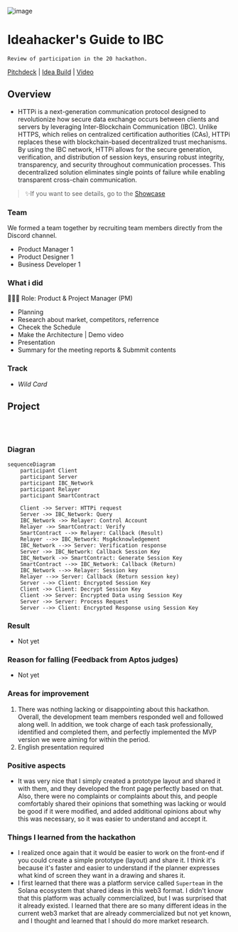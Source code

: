 ![image](https://github.com/user-attachments/assets/46c9e114-27e9-41e7-94fa-9ab9eb07144e)

# Ideahacker's Guide to IBC
`Review of participation in the 20 hackathon.`

[Pitchdeck](https://www.figma.com/slides/z4Q9VwVO7cOML23Vl3MzvG/IBC-Ideathon?node-id=1-571&t=Eg1IgkbV4Ot937qO-1) | [Idea Build](https://ipfs.filebase.io/ipfs/QmVC9XGvYyzecpW4vWCLfRt8tXY8UuR9yiFzDaUHvrjdnA) | [Video](https://youtu.be/LCUlg14N3KM)

## Overview
- HTTPi is a next-generation communication protocol designed to revolutionize how secure data exchange occurs between clients and servers by leveraging Inter-Blockchain Communication (IBC). Unlike HTTPS, which relies on centralized certification authorities (CAs), HTTPi replaces these with blockchain-based decentralized trust mechanisms. By using the IBC network, HTTPi allows for the secure generation, verification, and distribution of session keys, ensuring robust integrity, transparency, and security throughout communication processes. This decentralized solution eliminates single points of failure while enabling transparent cross-chain communication.

> ✨If you want to see details, go to the [Showcase](https://dorahacks.io/buidl/17793/)

### Team
We formed a team together by recruiting team members directly from the Discord channel.
- Product Manager 1
- Product Designer 1
- Business Developer 1

### What i did
👨🏼‍💻 Role: Product & Project Manager (PM)
- Planning
- Research about market, competitors, referrence
- Checek the Schedule
- Make the Architecture | Demo video
- Presentation
- Summary for the meeting reports & Submmit contents

### Track
- *Wild Card*

## Project

<br></br>

### Diagran
```mermaid
sequenceDiagram
    participant Client
    participant Server
    participant IBC_Network
    participant Relayer
    participant SmartContract

    Client ->> Server: HTTPi request
    Server ->> IBC_Network: Query
    IBC_Network ->> Relayer: Control Account
    Relayer ->> SmartContract: Verify
    SmartContract -->> Relayer: Callback (Result)
    Relayer -->> IBC_Network: MsgAcknowledgement
    IBC_Network -->> Server: Verification response
    Server ->> IBC_Network: Callback Session Key
    IBC_Network ->> SmartContract: Generate Session Key
    SmartContract -->> IBC_Network: Callback (Return)
    IBC_Network -->> Relayer: Session key
    Relayer -->> Server: Callback (Return session key)
    Server -->> Client: Encrypted Session Key
    Client ->> Client: Decrypt Session Key
    Client ->> Server: Encrypted Data using Session Key
    Server ->> Server: Process Request
    Server -->> Client: Encrypted Response using Session Key
```

### Result
- Not yet

### Reason for falling (Feedback from Aptos judges)
- Not yet

### Areas for improvement
1) There was nothing lacking or disappointing about this hackathon. Overall, the development team members responded well and followed along well. In addition, we took charge of each task professionally, identified and completed them, and perfectly implemented the MVP version we were aiming for within the period.
2) English presentation required

### Positive aspects
- It was very nice that I simply created a prototype layout and shared it with them, and they developed the front page perfectly based on that. Also, there were no complaints or complaints about this, and people comfortably shared their opinions that something was lacking or would be good if it were modified, and added additional opinions about why this was necessary, so it was easier to understand and accept it.

### Things I learned from the hackathon
- I realized once again that it would be easier to work on the front-end if you could create a simple prototype (layout) and share it. I think it's because it's faster and easier to understand if the planner expresses what kind of screen they want in a drawing and shares it.
- I first learned that there was a platform service called `Superteam` in the Solana ecosystem that shared ideas in this web3 format. I didn't know that this platform was actually commercialized, but I was surprised that it already existed. I learned that there are so many different ideas in the current web3 market that are already commercialized but not yet known, and I thought and learned that I should do more market research.
